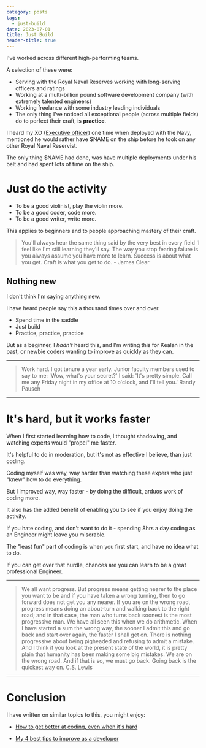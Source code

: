 ```yaml
---
category: posts
tags:
  - just-build
date: 2023-07-01
title: Just Build
header-title: true
---
```


I've worked across different high-performing teams.
 
A selection of these were:
 
- Serving with the Royal Naval Reserves working with long-serving officers and ratings
- Working at a multi-billion pound software development company (with extremely talented engineers)
- Working freelance with some industry leading individuals
- The only thing I've noticed all exceptional people (across multiple fields) do to perfect their craft, is **practice**.
 
I heard my XO ([Executive officer](https://en.wikipedia.org/wiki/Executive_officer)) one time when deployed with the Navy, mentioned he would rather have $NAME on the ship before he took on any other Royal Naval Reservist.
 
The only thing $NAME had done, was have multiple deployments under his belt and had spent lots of time on the ship.
 
<h1>Just do the activity </h1>
 
- To be a good violinist, play the violin more.
- To be a good coder, code more.
- To be a good writer, write more.
 
This applies to beginners and to people approaching mastery of their craft.
  
> You'll always hear the same thing said by the very best in every field 'I feel like I'm still learning they'll say. The way you stop fearing faiure is you always assume you have more to learn. Success is about what you get. Craft is what you get to do. - James Clear
 
## Nothing new  
 
I don't think I'm saying anything new.
 
I have heard people say this a thousand times over and over.
 
- Spend time in the saddle
- Just build
- Practice, practice, practice
 
But as a beginner, I _hadn't_ heard this, and I'm writing this for Kealan in the past, or newbie coders wanting to improve as quickly as they can.
 
<hr>
 
> Work hard. I got tenure a year early. Junior faculty members used to say to me: 'Wow, what's your secret?' I said: 'It's pretty simple. Call me any Friday night in my office at 10 o'clock, and I'll tell you.'
> Randy Pausch
 
<hr>
 
<h1>It's hard, but it works faster</h1>
 
When I first started learning how to code, I thought shadowing, and watching experts would "propel" me faster.
 
It's helpful to do in moderation, but it's not as effective I believe, than just coding.
 
Coding myself was way, way harder than watching these expers who just "knew" how to do everything.
 
But I improved way, way faster - by doing the difficult, arduos work of coding more.
 
It also has the added benefit of enabling you to see if you enjoy doing the activity.
 
If you hate coding, and don't want to do it - spending 8hrs a day coding as an Engineer might leave you miserable.
 
The "least fun" part of coding is when you first start, and have no idea what to do.
 
If you can get over that hurdle, chances are you can learn to be a great professional Engineer.
 
<hr>
 
> We all want progress. But progress means getting nearer to the place you want to be and if you have taken a wrong turning, then to go forward does not get you any nearer.
> If you are on the wrong road, progress means doing an about-turn and walking back to the right road; and in that case, the man who turns back soonest is the most progressive man.
> We have all seen this when we do arithmetic. When I have started a sum the wrong way, the sooner I admit this and go back and start over again, the faster I shall get on.
> There is nothing progressive about being pigheaded and refusing to admit a mistake.
> And I think if you look at the present state of the world, it is pretty plain that humanity has been making some big mistakes. We are on the wrong road. And if that is so, we must go back. Going back is the quickest way on.
> C.S. Lewis
 
<hr>
 
<h1>Conclusion</h1>
 
I have written on similar topics to this, you might enjoy:
 
- [How to get better at coding, even when it's hard](https://www.freecodecamp.org/news/how-to-get-better-at-programming-even-when-its-hard/)
 
- [My 4 best tips to improve as a developer](https://www.freecodecamp.org/news/how-to-become-a-better-developer/)